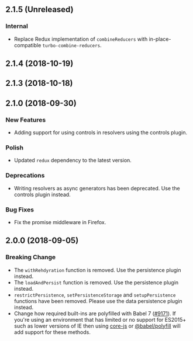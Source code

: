 ## 2.1.5 (Unreleased)

### Internal

- Replace Redux implementation of `combineReducers` with in-place-compatible `turbo-combine-reducers`.

## 2.1.4 (2018-10-19)

## 2.1.3 (2018-10-18)

## 2.1.0 (2018-09-30)

### New Features

- Adding support for using controls in resolvers using the controls plugin.

### Polish

- Updated `redux` dependency to the latest version.

### Deprecations

- Writing resolvers as async generators has been deprecated. Use the controls plugin instead.

### Bug Fixes

- Fix the promise middleware in Firefox.

## 2.0.0 (2018-09-05)

### Breaking Change

- The `withRehdyration` function is removed. Use the persistence plugin instead.
- The `loadAndPersist` function is removed. Use the persistence plugin instead.
- `restrictPersistence`, `setPersistenceStorage` and  `setupPersistence` functions have been removed. Please use the data persistence plugin instead.
- Change how required built-ins are polyfilled with Babel 7 ([#9171](https://github.com/WordPress/gutenberg/pull/9171)).  If you're using an environment that has limited or no support for ES2015+ such as lower versions of IE then using [core-js](https://github.com/zloirock/core-js) or [@babel/polyfill](https://babeljs.io/docs/en/next/babel-polyfill) will add support for these methods.
